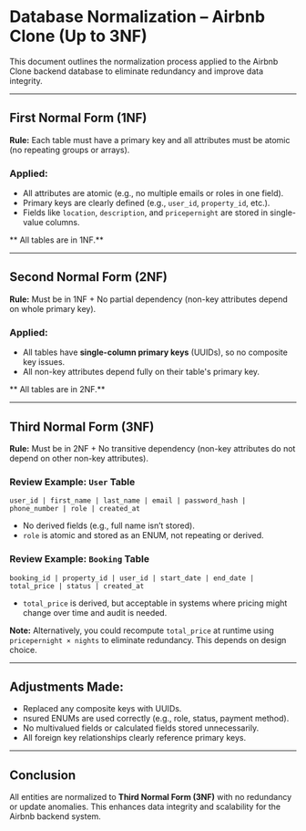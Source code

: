
# Database Normalization – Airbnb Clone (Up to 3NF)

This document outlines the normalization process applied to the Airbnb Clone backend database to eliminate redundancy and improve data integrity.

---

##  First Normal Form (1NF)

**Rule:** Each table must have a primary key and all attributes must be atomic (no repeating groups or arrays).

###  Applied:
- All attributes are atomic (e.g., no multiple emails or roles in one field).
- Primary keys are clearly defined (e.g., `user_id`, `property_id`, etc.).
- Fields like `location`, `description`, and `pricepernight` are stored in single-value columns.

** All tables are in 1NF.**

---

##  Second Normal Form (2NF)

**Rule:** Must be in 1NF + No partial dependency (non-key attributes depend on whole primary key).

###  Applied:
- All tables have **single-column primary keys** (UUIDs), so no composite key issues.
- All non-key attributes depend fully on their table's primary key.

** All tables are in 2NF.**

---

##  Third Normal Form (3NF)

**Rule:** Must be in 2NF + No transitive dependency (non-key attributes do not depend on other non-key attributes).

### Review Example: `User` Table
```text
user_id | first_name | last_name | email | password_hash | phone_number | role | created_at
```

- No derived fields (e.g., full name isn’t stored).
- `role` is atomic and stored as an ENUM, not repeating or derived.

###  Review Example: `Booking` Table
```text
booking_id | property_id | user_id | start_date | end_date | total_price | status | created_at
```

- `total_price` is derived, but acceptable in systems where pricing might change over time and audit is needed.

**Note:** Alternatively, you could recompute `total_price` at runtime using `pricepernight × nights` to eliminate redundancy. This depends on design choice.

---

## Adjustments Made:

- Replaced any composite keys with UUIDs.
- nsured ENUMs are used correctly (e.g., role, status, payment method).
- No multivalued fields or calculated fields stored unnecessarily.
- All foreign key relationships clearly reference primary keys.

---

## Conclusion

All entities are normalized to **Third Normal Form (3NF)** with no redundancy or update anomalies. This enhances data integrity and scalability for the Airbnb backend system.

